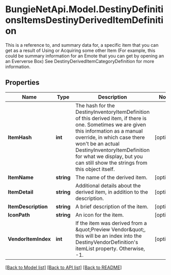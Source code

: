 # BungieNetApi.Model.DestinyDefinitionsItemsDestinyDerivedItemDefinition
This is a reference to, and summary data for, a specific item that you can get as a result of Using or Acquiring some other Item (For example, this could be summary information for an Emote that you can get by opening an an Eververse Box) See DestinyDerivedItemCategoryDefinition for more information.
## Properties

Name | Type | Description | Notes
------------ | ------------- | ------------- | -------------
**ItemHash** | **int** | The hash for the DestinyInventoryItemDefinition of this derived item, if there is one. Sometimes we are given this information as a manual override, in which case there won&#39;t be an actual DestinyInventoryItemDefinition for what we display, but you can still show the strings from this object itself. | [optional] 
**ItemName** | **string** | The name of the derived item. | [optional] 
**ItemDetail** | **string** | Additional details about the derived item, in addition to the description. | [optional] 
**ItemDescription** | **string** | A brief description of the item. | [optional] 
**IconPath** | **string** | An icon for the item. | [optional] 
**VendorItemIndex** | **int** | If the item was derived from a \&quot;Preview Vendor\&quot;, this will be an index into the DestinyVendorDefinition&#39;s itemList property. Otherwise, -1. | [optional] 

[[Back to Model list]](../README.md#documentation-for-models) [[Back to API list]](../README.md#documentation-for-api-endpoints) [[Back to README]](../README.md)


